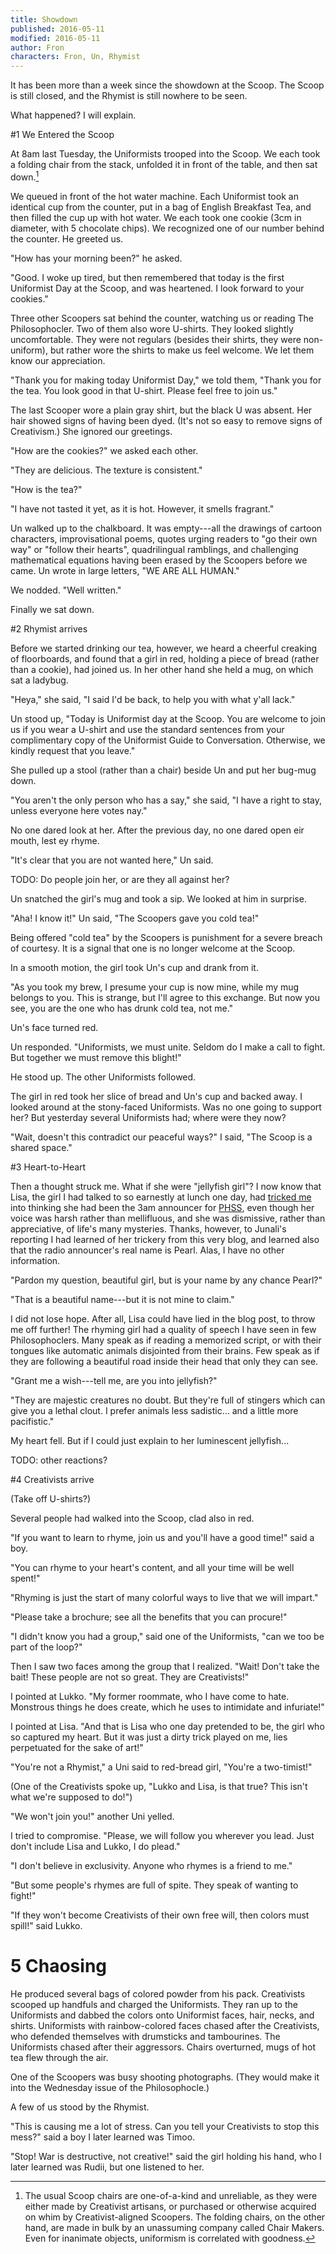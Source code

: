 ```yaml
---
title: Showdown
published: 2016-05-11
modified: 2016-05-11
author: Fron
characters: Fron, Un, Rhymist
---
```


It has been more than a week since the showdown at the Scoop. The Scoop is still closed, and the Rhymist is still nowhere to be seen.

What happened? I will explain.

#1 We Entered the Scoop

At 8am last Tuesday, the Uniformists trooped into the Scoop. We each took a folding chair from the stack, unfolded it in front of the table, and then sat down.[^f1]

[^f1]: The usual Scoop chairs are one-of-a-kind and unreliable, as they were either made by Creativist artisans, or purchased or otherwise acquired on whim by Creativist-aligned Scoopers. The folding chairs, on the other hand, are made in bulk by an unassuming company called Chair Makers. Even for inanimate objects, uniformism is correlated with goodness.
 
We queued in front of the hot water machine. Each Uniformist took an identical cup from the counter, put in a bag of English Breakfast Tea, and then filled the cup up with hot water. We each took one cookie (3cm in diameter, with 5 chocolate chips). We recognized one of our number behind the counter. He greeted us. 

"How has your morning been?" he asked.

"Good. I woke up tired, but then remembered that today is the first Uniformist Day at the Scoop, and was heartened. I look forward to your cookies."

Three other Scoopers sat behind the counter, watching us or reading The Philosophocler. Two of them also wore U-shirts. They looked slightly uncomfortable. They were not regulars (besides their shirts, they were non-uniform), but rather wore the shirts to make us feel welcome. We let them know our appreciation. 

"Thank you for making today Uniformist Day," we told them, "Thank you for the tea. You look good in that U-shirt. Please feel free to join us."

The last Scooper wore a plain gray shirt, but the black U was absent. Her hair showed signs of having been dyed. (It's not so easy to remove signs of Creativism.) She ignored our greetings. 

"How are the cookies?" we asked each other.

"They are delicious. The texture is consistent."

"How is the tea?"

"I have not tasted it yet, as it is hot. However, it smells fragrant."

Un walked up to the chalkboard. It was empty---all the drawings of cartoon characters, improvisational poems, quotes urging readers to "go their own way" or "follow their hearts", quadrilingual ramblings, and challenging mathematical equations having been erased by the Scoopers before we came. Un wrote in large letters, "WE ARE ALL HUMAN."

We nodded. "Well written."

Finally we sat down.

#2 Rhymist arrives

Before we started drinking our tea, however, we heard a cheerful creaking of floorboards, and found that a girl in red, holding a piece of bread (rather than a cookie), had joined us. In her other hand she held a mug, on which sat a ladybug.

"Heya," she said, "I said I'd be back, to help you with what y'all lack."

Un stood up, "Today is Uniformist day at the Scoop. You are welcome to join us if you wear a U-shirt and use the standard sentences from your complimentary copy of the Uniformist Guide to Conversation. Otherwise, we kindly request that you leave." 

She pulled up a stool (rather than a chair) beside Un and put her bug-mug down.

"You aren't the only person who has a say," she said, "I have a right to stay, unless everyone here votes nay."

No one dared look at her. After the previous day, no one dared open eir mouth, lest ey rhyme.

"It's clear that you are not wanted here," Un said.

<!--, and then looked over the rest of us, many of whom eagerly hung on to her words. "I have a right to stay, unless everyone here votes nay."-->

TODO: Do people join her, or are they all against her?

Un snatched the girl's mug and took a sip. We looked at him in surprise. 

"Aha! I know it!" Un said, "The Scoopers gave you cold tea!"

Being offered "cold tea" by the Scoopers is punishment for a severe breach of courtesy. It is a signal that one is no longer welcome at the Scoop.

In a smooth motion, the girl took Un's cup and drank from it. 

"As you took my brew, I presume your cup is now mine, while my mug belongs to you. This is strange, but I'll agree to this exchange. But now you see, you are the one who has drunk cold tea, not me."

Un's face turned red.

Un responded. "Uniformists, we must unite. Seldom do I make a call to fight. But together we must remove this blight!" 

He stood up. The other Uniformists followed. 

<!--"But doesn't this contradict our peaceful ways? The Scoop is a shared space," spoke up one Uniformist.

"Do I hear this right?" Un said, "You support this distinguishing girl from the rest of the group? I declare you no longer a Uniformist!"-->

The girl in red took her slice of bread and Un's cup and backed away. I looked around at the stony-faced Uniformists. Was no one going to support her? But yesterday several Uniformists had; where were they now?

<!-- the scoop is not so free. I will retreat to Deepsea teas-->

"Wait, doesn't this contradict our peaceful ways?" I said, "The Scoop is a shared space."

#3 Heart-to-Heart

Then a thought struck me. What if she were "jellyfish girl"? I now know that Lisa, the girl I had talked to so earnestly at lunch one day, had [tricked me](re-PHSS.html) into thinking she had been the 3am announcer for [PHSS](PHSS.html), even though her voice was harsh rather than mellifluous, and she was dismissive, rather than appreciative, of life's many mysteries. Thanks, however, to Junali's reporting I had learned of her trickery from this very blog, and learned also that the radio announcer's real name is Pearl. Alas, I have no other information.

"Pardon my question, beautiful girl, but is your name by any chance Pearl?"

"That is a beautiful name---but it is not mine to claim."

I did not lose hope. After all, Lisa could have lied in the blog post, to throw me off further! The rhyming girl had a quality of speech I have seen in few Philosophoclers. Many speak as if reading a memorized script, or with their tongues like automatic animals disjointed from their brains. Few speak as if they are following a beautiful road inside their head that only they can see.

"Grant me a wish---tell me, are you into jellyfish?"

"They are majestic creatures no doubt. But they're full of stingers which can give you a lethal clout. I prefer animals less sadistic... and a little more pacifistic."

My heart fell. But if I could just explain to her luminescent jellyfish...

<!--"Please don't mind Fron, he's a little obsessed. -->

TODO: other reactions?

#4 Creativists arrive

(Take off U-shirts?)

Several people had walked into the Scoop, clad also in red.

"If you want to learn to rhyme, join us and you'll have a good time!" said a boy.

"You can rhyme to your heart's content, and all your time will be well spent!"

"Rhyming is just the start of many colorful ways to live that we will impart."

"Please take a brochure; see all the benefits that you can procure!"

<!-- phrases, phases, raises. "You won't have to repeat the same old phrases, you'll sing more types of praises!"-->

"I didn't know you had a group," said one of the Uniformists, "can we too be part of the loop?"

Then I saw two faces among the group that I realized. "Wait! Don't take the bait! These people are not so great. They are Creativists!"

I pointed at Lukko. "My former roommate, who I have come to hate. Monstrous things he does create, which he uses to intimidate and infuriate!"

I pointed at Lisa. "And that is Lisa who one day pretended to be, the girl who so captured my heart. But it was just a dirty trick played on me, lies perpetuated for the sake of art!"

"You're not a Rhymist," a Uni said to red-bread girl, "You're a two-timist!"

(One of the Creativists spoke up, "Lukko and Lisa, is that true? This isn't what we're supposed to do!")

"We won't join you!" another Uni yelled.

I tried to compromise. "Please, we will follow you wherever you lead. Just don't include Lisa and Lukko, I do plead."

"I don't believe in exclusivity. Anyone who rhymes is a friend to me."

"But some people's rhymes are full of spite. They speak of wanting to fight!"

"If they won't become Creativists of their own free will, then colors must spill!" said Lukko.

# 5 Chaosing

He produced several bags of colored powder from his pack. Creativists scooped up handfuls and charged the Uniformists. They ran up to the Uniformists and dabbed the colors onto Uniformist faces, hair, necks, and shirts. Uniformists with rainbow-colored faces chased after the Creativists, who defended themselves with drumsticks and tambourines. The Uniformists chased after their aggressors. Chairs overturned, mugs of hot tea flew through the air.

One of the Scoopers was busy shooting photographs. (They would make it into the Wednesday issue of the Philosophocle.)

A few of us stood by the Rhymist.

"This is causing me a lot of stress. Can you tell your Creativists to stop this mess?" said a boy I later learned was Timoo.

"Stop! War is destructive, not creative!" said the girl holding his hand, who I later learned was Rudii, but one listened to her.
